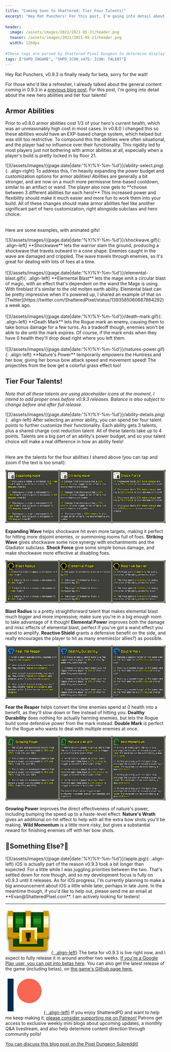 ```yaml
---
title: "Coming Soon to Shattered: Tier Four Talents!"
excerpt: "Hey Rat Punchers! For this post, I'm going into detail about the new hero abilities and tier four talents!"

header:
  image: /assets/images/2021/2021-05-21/header.png
  teaser: /assets/images/2021/2021-05-21/header.png
  width: 1260px

#These tags are parsed by Shattered Pixel Dungeon to determine display in its news feed
tags: ["SHPD_INGAME", "SHPD_ICON_v475: ICON: TALENT"]
---
```


Hey Rat Punchers, v0.9.3 is finally ready for beta, sorry for the wait!

For those who'd like a refresher, I already talked about the general content coming in 0.9.3 in a [previous blog post](/blog/coming-soon-to-shattered-item-changes-challenges-abilities.html). For this post, I'm going into detail about the new hero abilities and tier four talents!

## Armor Abilities

Prior to v0.8.0 armor abilities cost 1/3 of your hero's current health, which was an unreasonably high cost in most cases. In v0.8.0 I changed this so these abilities would have an EXP-based charge system, which helped but was still too restrictive. To compound this the abilities were often situational, and the player had no influence over their functionality. This rigidity led to most players just not bothering with armor abilities at all, especially when a player's build is pretty locked in by floor 21.

<div markdown="1"  style="display: inline-block; margin-bottom: 1.3em;">
![](/assets/images/{{page.date|date:'%Y/%Y-%m-%d'}}/ability-select.png){: .align-right}
To address this, I'm heavily expanding the power budget and customization options for armor abilities! Abilities are generally a bit stronger, and are now on a much more permissive time-based cooldown, similar to an artifact or wand. The player also now gets to **choose between 3 different abilities for each hero!** This increased power and flexibility should make it much easier and more fun to work them into your build. All of these changes should make armor abilities feel like another significant part of hero customization, right alongside subclass and hero choice.
</div>

Here are some examples, with animated gifs!

<div markdown="1" style="display: inline-block; margin-bottom: 1.3em;">
![](/assets/images/{{page.date|date:'%Y/%Y-%m-%d'}}/shockwave.gif){: .align-left}
**Shockwave** lets the warrior slam the ground, producing a shockwave that travels outward in a cone shape. Enemies caught in the wave are damaged and crippled. The wave travels through enemies, so it's great for dealing with lots of foes at a time.
</div>

<div markdown="1" style="display: inline-block; margin-bottom: 1.3em;">
![](/assets/images/{{page.date|date:'%Y/%Y-%m-%d'}}/elemental-blast.gif){: .align-left}
**Elemental Blast** lets the mage emit a circular blast of magic, with an effect that's dependent on the wand the Mage is using. With fireblast it's similar to the old molten earth ability. Elemental blast can be pretty impressive when it's powered up, I shared an example of that on [Twitter](https://twitter.com/ShatteredPixel/status/1393585060687884292) a week ago.
</div>

<div markdown="1" style="display: inline-block; margin-bottom: 1.3em;">
![](/assets/images/{{page.date|date:'%Y/%Y-%m-%d'}}/death-mark.gif){: .align-left}
**Death Mark** lets the Rogue mark an enemy, causing them to take bonus damage for a few turns. As a tradeoff though, enemies won't be able to die until the mark expires. Of course, if the mark ends when they have 0 health they'll drop dead right where you left them.
</div>

<div markdown="1" style="display: inline-block;">
![](/assets/images/{{page.date|date:'%Y/%Y-%m-%d'}}/natures-power.gif){: .align-left}
**Nature's Power** temporarily empowers the Huntress and her bow, giving her bonus bow attack speed and movement speed! The projectiles from the bow get a colorful grass effect too!
</div>


## Tier Four Talents!

*Note that all these talents are using placeholder icons at the moment, I intend to add proper ones before v0.9.3 releases. Balance is also subject to change before and after full release.*

<div markdown="1" style="display: inline-block; margin-bottom: 1.3em;">
![](/assets/images/{{page.date|date:'%Y/%Y-%m-%d'}}/ability-details.png){: .align-left}
After selecting an armor ability, you can spend tier four talent points to further customize their functionality. Each ability gets 3 talents, plus a shared charge cost reduction talent. All of these talents take up to 4 points. Talents are a big part of an ability's power budget, and so your talent choice will make a real difference in how an ability feels!
</div>

Here are the talents for the four abilities I shared above (you can tap and zoom if the text is too small):

<a href="/assets/images/2021/2021-05-21/shockwave-talents.png" title="" class="image-popup">
    <img src="/assets/images/2021/2021-05-21/shockwave-talents.png" alt="" class="align-center">
</a>

**Expanding Wave** helps shockwave hit even more targets, making it perfect for hitting more disjoint enemies, or summoning rooms full of foes. **Striking Wave** gives shockwave some nice synergy with enchantments and the Gladiator subclass. **Shock Force** give some simple bonus damage, and make shockwave more effective at disabling foes.

<a href="/assets/images/2021/2021-05-21/eleblast-talents.png" title="" class="image-popup">
    <img src="/assets/images/2021/2021-05-21/eleblast-talents.png" alt="" class="align-center">
</a>

**Blast Radius** is a pretty straightforward talent that makes elemental blast much bigger and more impressive; make sure you're in a big enough room to take advantage of it though! **Elemental Power** improves both the damage and misc effects of elemental blast, perfect if you've got a wand effect you wand to amplify. **Reactive Shield** grants a defensive benefit on the side, and really encourages the player to hit as many enemies(or allies?) as possible.

<a href="/assets/images/2021/2021-05-21/mark-talents.png" title="" class="image-popup">
    <img src="/assets/images/2021/2021-05-21/mark-talents.png" alt="" class="align-center">
</a>

**Fear the Reaper** helps convert the time enemies spend at 0 health into a benefit, as they'll slow down or flee instead of hitting you. **Dealthy Durability** does nothing for actually harming enemies, but lets the Rogue build some defensive power from the mark instead. **Double Mark** is perfect for the Rogue who wants to deal with multiple enemies at once.

<a href="/assets/images/2021/2021-05-21/power-talents.png" title="" class="image-popup">
    <img src="/assets/images/2021/2021-05-21/power-talents.png" alt="" class="align-center">
</a>

**Growing Power** improves the direct effectiveness of nature's power, including bumping the speed up to a haste-level effect. **Nature's Wrath** gives an additional on-hit effect to help with all the extra bow shots you'll be making. **Wild Momentum** is a little more risky, but gives a substantial reward for finishing enemies off with her bow shots.

## 🍏Something Else?🍏

<div markdown="1" style="display: inline-block;">
![](/assets/images/{{page.date|date:'%Y/%Y-%m-%d'}}/apple.jpg){: .align-left}
iOS is actually part of the reason v0.9.3 took a bit longer than expected. For a little while I was juggling priorities between the two. That's settled down for now though, and so my development focus is fully on v0.9.3 until it releases. As for iOS progress, I'm currently planning to make a big announcement about iOS a little while later, perhaps in late June. In the meantime though, if you'd like to help out, please send me an email at **Evan@ShatteredPixel.com**. I am actively looking for testers!
</div>

---

[![](/assets/images/SHPD-icon.png){: .align-left}](https://github.com/00-Evan/shattered-pixel-dungeon/releases/) The beta for v0.9.3 is live right now, and I expect to fully release it in around another two weeks. [If you're a Google Play user, you can opt into betas here](https://play.google.com/apps/testing/com.shatteredpixel.shatteredpixeldungeon). You can also get the latest release of the game (including betas), on [the game's Github page here.](https://github.com/00-Evan/shattered-pixel-dungeon/releases/)

[![](/assets/images/patreon-icon.png){: .align-left}](https://www.patreon.com/ShatteredPixel) If you enjoy ShatteredPD and want to help me keep making it, [please consider supporting me on Patreon!](https://www.patreon.com/ShatteredPixel) Patrons get access to exclusive weekly mini blogs about upcoming updates, a monthly Q&A livestream, and also help determine content direction through community polls!

[You can discuss this blog post on the Pixel Dungeon Subreddit!](https://www.reddit.com/r/PixelDungeon/comments/ni6vbi/)